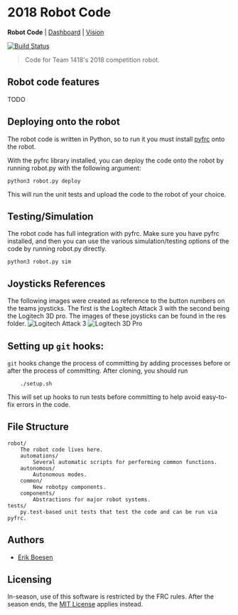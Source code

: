 # 2018 Robot Code
**Robot Code** | [Dashboard](https://github.com/frc1418/2018-dashboard) | [Vision](https://github.com/frc1418/2018-vision)

[![Build Status](https://travis-ci.com/frc1418/2018-robot.svg?token=xpnQFTGBHababzyAzqKV&branch=master)](https://travis-ci.com/frc1418/2018-robot)

> Code for Team 1418's 2018 competition robot.

## Robot code features
TODO

## Deploying onto the robot
The robot code is written in Python, so to run it you must install
[pyfrc](https://github.com/robotpy/pyfrc) onto the robot.

With the pyfrc library installed, you can deploy the code onto the robot
by running robot.py with the following argument:

	python3 robot.py deploy

This will run the unit tests and upload the code to the robot of your
choice.

## Testing/Simulation
The robot code has full integration with pyfrc. Make sure you have pyfrc
installed, and then you can use the various simulation/testing options
of the code by running robot.py directly.

    python3 robot.py sim

## Joysticks References
The following images were created as reference to the button numbers
on the teams joysticks. The first is the Logitech Attack 3 with the second
being the Logitech 3D pro. The images of these joysticks can be
found in the res folder.
![Logitech Attack 3](res/ATK3.png)
![Logitech 3D Pro](res/X3D.png)

## Setting up `git` hooks:

`git` hooks change the process of committing by adding processes before or after the process of committing. After cloning, you should run

		./setup.sh

This will set up hooks to run tests before committing to help avoid easy-to-fix errors in the code.

## File Structure

    robot/
    	The robot code lives here.
        automations/
            Several automatic scripts for performing common functions.
        autonomous/
            Autonomous modes.
        common/
            New robotpy components.
        components/
            Abstractions for major robot systems.
	tests/
		py.test-based unit tests that test the code and can be run via pyfrc.

## Authors
* [Erik Boesen](https://github.com/ErikBoesen)

## Licensing
In-season, use of this software is restricted by the FRC rules. After the season ends, the [MIT License](LICENSE) applies instead.
